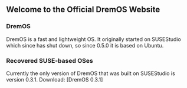 ## Welcome to the Official DremOS Website

### DremOS

DremOS is a fast and lightweight OS. It originally started on SUSEStudio which since has shut down, so since 0.5.0 it is based on Ubuntu.

### Recovered SUSE-based OSes

Currently the only version of DremOS that was built on SUSEStudio is version 0.3.1.
Download: [DremOS 0.3.1]
